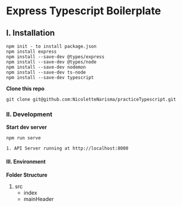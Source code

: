 # Express Typescript Boilerplate

## I. Installation

```
npm init - to install package.json
npm install express
npm install --save-dev @types/express
npm install --save-dev @types/node
npm install --save-dev nodemon
npm install --save-dev ts-node
npm install --save-dev typescript

```

**Clone this repo**
```
git clone git@github.com:NicoletteNarisma/practiceTypescript.git
```

### II. Development

**Start dev server**
```
npm run serve

1. API Server running at http://localhost:8000
```

#### III. Environment

**Folder Structure**
1. src
    * index
    * mainHeader
